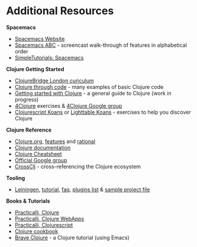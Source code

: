 # Additional Resources

**Spacemacs**
* [Spacemacs Website](http://spacemacs.org/)
* [Spacemacs ABC](https://www.youtube.com/playlist?list=PLrJ2YN5y27KLhd3yNs2dR8_inqtEiEweE) - screencast walk-through of features in alphabetical order
* [SimpleTutorials: Spacemacs](https://simpletutorials.com/c/2883/Spacemacs)

**Clojure Getting Started**
* [ClojureBridge London curiculum](http://clojurebridgelondon.github.io/curriculum)
* [Clojure through code](https://github.com/practicalli/clojure-through-code/tree/drafts) - many examples of basic Clojure code
* [Getting started with Clojure](http://jr0cket.co.uk/slides/getting-started-with-clojure.html) - a general guide to Clojure (work in progress)
* [4Clojure](https://www.4clojure.com/) exercises & [4Clojure Google group](https://groups.google.com/forum/#!forum/4clojure)
* [Clojurescript Koans](http://clojurescriptkoans.com/) or [Lighttable Koans](https://github.com/practicalli/lighttable-koans) - exercises to help you discover Clojure

**Clojure Reference**
* [Clojure.org](http://clojure.org), [features](http://clojure.org/features) and [rational](http://clojure.org/rationale)
* [Clojure documentation](http://clojure.org/documentation)
* [Clojure Cheatsheet](http://clojure.org/cheatsheet)
* [Official Google group](https://groups.google.com/forum/#!forum/clojure)
* [CrossClj](http://crossclj.info/) - cross-referencing the Clojure ecosystem

**Tooling**
* [Leiningen](http://leiningen.org/), [tutorial](https://github.com/technomancy/leiningen/blob/stable/doc/TUTORIAL.md), [faq](https://github.com/technomancy/leiningen/blob/stable/doc/FAQ.md), [plugins list](https://github.com/technomancy/leiningen/wiki/Plugins) & [sample project file](https://github.com/technomancy/leiningen/blob/stable/sample.project.clj)


**Books & Tutorials**
* [Practicalli, Clojure](http://practicalli.github.io/clojure/)
* [Practicalli, Clojure WebApps](http://practicalli.github.io/clojure-webapps/)
* [Practicalli, Clojurescript](http://practicalli.github.io/clojurescript/)
* [Clojure cookbook](https://github.com/clojure-cookbook/clojure-cookbook)
* [Brave Clojure](http://www.braveclojure.com/) - a Clojure tutorial (using Emacs)
